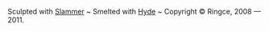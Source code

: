 Sculpted with [Slammer][]&nbsp;~ Smelted with [Hyde][]&nbsp;~&nbsp;Copyright &copy; Ringce, 2008 &mdash; 2011.

[Slammer]: [[slammer]]
[Hyde]: [[hyde]]